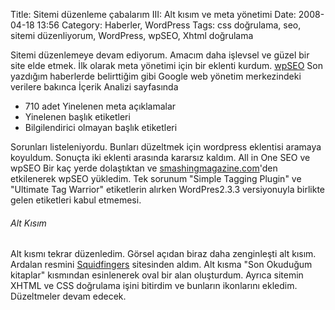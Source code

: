 Title: Sitemi düzenleme çabalarım III: Alt kısım ve meta yönetimi
Date: 2008-04-18 13:56
Category: Haberler, WordPress
Tags: css doğrulama, seo, sitemi düzenliyorum, WordPress, wpSEO, Xhtml doğrulama

Sitemi düzenlemeye devam ediyorum. Amacım daha işlevsel ve güzel bir
site elde etmek. İlk olarak meta yönetimi için bir eklenti kurdum.
[wpSEO][] Son yazdığım haberlerde belirttiğim gibi Google web yönetim
merkezindeki verilere bakınca İçerik Analizi sayfasında

-   710 adet Yinelenen meta açıklamalar
-   Yinelenen başlık etiketleri
-   Bilgilendirici olmayan başlık etiketleri

Sorunları listeleniyordu. Bunları düzeltmek için wordpress eklentisi
aramaya koyuldum. Sonuçta iki eklenti arasında kararsız kaldım. All in
One SEO ve wpSEO Bir kaç yerde dolaştıktan ve
[smashingmagazine.com][]'den etkilenerek wpSEO yükledim. Tek sorunum
"Simple Tagging Plugin" ve "Ultimate Tag Warrior" etiketlerin alırken
WordPres2.3.3 versiyonuyla birlikte gelen etiketleri kabul etmemesi.

###### Alt Kısım

Alt kısmı tekrar düzenledim. Görsel açıdan biraz daha zenginleşti alt
kısım. Ardalan resmini [Squidfingers][] sitesinden aldım. Alt kısma "Son
Okuduğum kitaplar" kısmından esinlenerek oval bir alan oluşturdum.
Ayrıca sitemin XHTML ve CSS doğrulama işini bitirdim ve bunların
ikonlarını ekledim. Düzeltmeler devam edecek.

</p>

  [wpSEO]: http://www.wpseo.org/
  [smashingmagazine.com]: http://www.smashingmagazine.com/2007/08/20/wpseo-more-seo-for-wordpress/
  [Squidfingers]: http://squidfingers.com/patterns/
